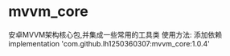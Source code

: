 # mvvm_core
安卓MVVM架构核心包,并集成一些常用的工具类
使用方法:
添加依赖 implementation 'com.github.lh1250360307:mvvm_core:1.0.4'
